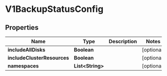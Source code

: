 # V1BackupStatusConfig

## Properties
Name | Type | Description | Notes
------------ | ------------- | ------------- | -------------
**includeAllDisks** | **Boolean** |  |  [optional]
**includeClusterResources** | **Boolean** |  |  [optional]
**namespaces** | **List&lt;String&gt;** |  |  [optional]
